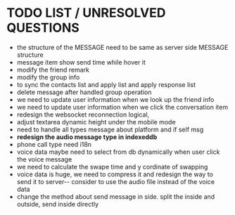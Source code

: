 # TODO LIST / UNRESOLVED QUESTIONS

- the structure of the MESSAGE need to be same as server side MESSAGE structure
- message item show send time while hover it
- modify the friend remark
- modify the group info
- to sync the contacts list and apply list and apply response list
- delete message after handled group operation
- we need to update user information when we look up the friend info
- we need to update user information when we click the conversation item
- redesign the websocket reconnection logical,
- adjust textarea dynamic height under the mobile mode
- need to handle all types message about platform and if self msg
- **redesign the audio message type in indexeddb**
- phone call type need i18n
- voice data maybe need to select from db dynamically when user click the voice message
- we need to calculate the swape time and y cordinate of swapping
- voice data is huge, we need to compress it and redesign the way to send it to server-- consider to use the audio file instead of the voice data
- change the method about send message in side. split the inside and outside, send inside directly
